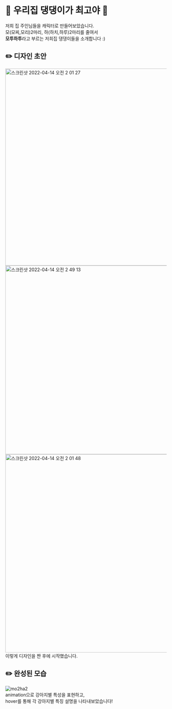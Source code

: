 # 🐶 우리집 댕댕이가 최고야 🐶

저희 집 주인님들을 캐릭터로 만들어보았습니다.<br>
모(모찌,모리)2마리, 하(하치,하루)2마리를 줄여서<br>
**모투하투**라고 부르는 저희집 댕댕이들을 소개합니다 :)

## ✏️ 디자인 초안
<img width="614" alt="스크린샷 2022-04-14 오전 2 01 27" src="https://user-images.githubusercontent.com/82689971/163232501-5eb864e0-feeb-46da-a379-1b3e3970b706.png">
<img width="588" alt="스크린샷 2022-04-14 오전 2 49 13" src="https://user-images.githubusercontent.com/82689971/163240297-1d6172f1-0992-4a29-b5c4-6280d8b5361f.png">
<img width="618" alt="스크린샷 2022-04-14 오전 2 01 48" src="https://user-images.githubusercontent.com/82689971/163232556-7e1026e6-7f07-4bc3-8e7e-f8c28188c8ec.png">
이렇게 디자인을 짠 후에 시작했습니다.

## ✏️ 완성된 모습
![mo2ha2](https://user-images.githubusercontent.com/82689971/163234524-a27afba6-e0c5-448d-838f-ece5898756f1.gif)
<br>
animation으로 강아지별 특성을 표현하고,<br>
hover를 통해 각 강아지별 특징 설명을 나타내보았습니다!
